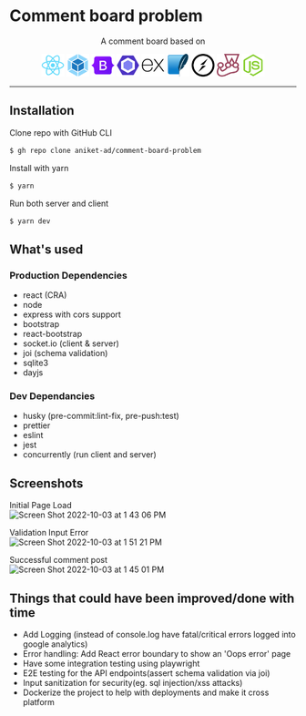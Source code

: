 # Comment board problem

<p align="center">
A comment board based on </p>

<div align="center">

<img height="40"  src="https://github.com/devicons/devicon/raw/master/icons/react/react-original.svg" />
<img height="40" src="https://github.com/devicons/devicon/raw/master/icons/webpack/webpack-original.svg" />
<img height="40" src="https://github.com/devicons/devicon/raw/master/icons/bootstrap/bootstrap-original.svg" />
<img height="40" src="https://github.com/devicons/devicon/raw/master/icons/eslint/eslint-original.svg" />
<img height="40" src="https://github.com/devicons/devicon/raw/master/icons/express/express-original.svg" />
<img height="40" src="https://github.com/devicons/devicon/raw/master/icons/sqlite/sqlite-original.svg" />
<img height="40" src="https://github.com/devicons/devicon/raw/master/icons/socketio/socketio-original.svg" />
<img height="40" src="https://github.com/devicons/devicon/raw/master/icons/jest/jest-plain.svg" />
<img height="40" src="https://github.com/devicons/devicon/raw/master/icons/nodejs/nodejs-original.svg" />
</div>

<hr>


## Installation


Clone repo with GitHub CLI

```bash
$ gh repo clone aniket-ad/comment-board-problem
```


Install with yarn

```bash
$ yarn
```

Run both server and client

```bash
$ yarn dev
```

## What's used

### Production Dependencies
- react (CRA)
- node
- express with cors support
- bootstrap
- react-bootstrap
- socket.io (client & server)
- joi (schema validation)
- sqlite3
- dayjs

### Dev Dependancies
- husky (pre-commit:lint-fix, pre-push:test)
- prettier
- eslint
- jest 
- concurrently (run client and server)

## Screenshots

Initial Page Load<br/>
<img width="846" alt="Screen Shot 2022-10-03 at 1 43 06 PM" src="https://user-images.githubusercontent.com/8336291/193645055-c32e2e96-eb2d-4085-8fe8-9b3d259beff8.png">

Validation Input Error<br/>
<img width="725" alt="Screen Shot 2022-10-03 at 1 51 21 PM" src="https://user-images.githubusercontent.com/8336291/193645082-efcac7d8-f6fa-4e60-9948-2e480f314bca.png">

Successful comment post<br/>
<img width="723" alt="Screen Shot 2022-10-03 at 1 45 01 PM" src="https://user-images.githubusercontent.com/8336291/193645348-6eba35d6-87a8-4b00-b176-12917a6d7f0c.png">


## Things that could have been improved/done with time
- Add Logging (instead of console.log have fatal/critical errors logged into google analytics)
- Error handling: Add React error boundary to show an 'Oops error' page
- Have some integration testing using playwright
- E2E testing for the API endpoints(assert schema validation via joi)
- Input sanitization for security(eg. sql injection/xss attacks)
- Dockerize the project to help with deployments and make it cross platform
